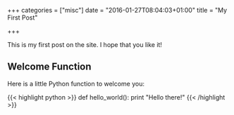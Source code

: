 +++
categories = ["misc"]
date = "2016-01-27T08:04:03+01:00"
title = "My First Post"

+++

This is my first post on the site.  I hope that you like it!

## Welcome Function

Here is a little Python function to welcome you:

{{< highlight python >}}
def hello_world():
    print "Hello there!"
{{< /highlight >}}
